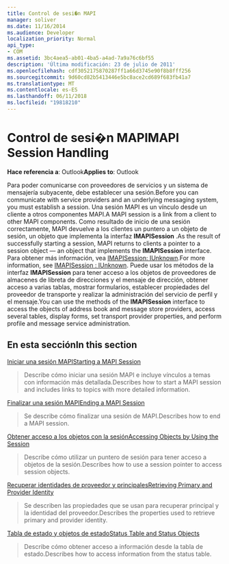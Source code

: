 ```yaml
---
title: Control de sesi�n MAPI
manager: soliver
ms.date: 11/16/2014
ms.audience: Developer
localization_priority: Normal
api_type:
- COM
ms.assetid: 3bc4aea5-ab01-4ba5-a4ad-7a9a76c6bf55
description: 'Última modificación: 23 de julio de 2011'
ms.openlocfilehash: cdf3052175870287ff1a66d3745e90f8b8fff256
ms.sourcegitcommit: 9d60cd82b5413446e5bc8ace2cd689f683fb41a7
ms.translationtype: MT
ms.contentlocale: es-ES
ms.lasthandoff: 06/11/2018
ms.locfileid: "19818210"
---
```

# <a name="mapi-session-handling"></a><span data-ttu-id="e9c32-103">Control de sesi�n MAPI</span><span class="sxs-lookup"><span data-stu-id="e9c32-103">MAPI Session Handling</span></span>

  
  
<span data-ttu-id="e9c32-104">**Hace referencia a**: Outlook</span><span class="sxs-lookup"><span data-stu-id="e9c32-104">**Applies to**: Outlook</span></span> 
  
<span data-ttu-id="e9c32-105">Para poder comunicarse con proveedores de servicios y un sistema de mensajería subyacente, debe establecer una sesión.</span><span class="sxs-lookup"><span data-stu-id="e9c32-105">Before you can communicate with service providers and an underlying messaging system, you must establish a session.</span></span> <span data-ttu-id="e9c32-106">Una sesión MAPI es un vínculo desde un cliente a otros componentes MAPI.</span><span class="sxs-lookup"><span data-stu-id="e9c32-106">A MAPI session is a link from a client to other MAPI components.</span></span> <span data-ttu-id="e9c32-107">Como resultado de inicio de una sesión correctamente, MAPI devuelve a los clientes un puntero a un objeto de sesión, un objeto que implementa la interfaz **IMAPISession** .</span><span class="sxs-lookup"><span data-stu-id="e9c32-107">As the result of successfully starting a session, MAPI returns to clients a pointer to a session object — an object that implements the **IMAPISession** interface.</span></span> <span data-ttu-id="e9c32-108">Para obtener más información, vea [IMAPISession: IUnknown](imapisessioniunknown.md).</span><span class="sxs-lookup"><span data-stu-id="e9c32-108">For more information, see [IMAPISession : IUnknown](imapisessioniunknown.md).</span></span> <span data-ttu-id="e9c32-109">Puede usar los métodos de la interfaz **IMAPISession** para tener acceso a los objetos de proveedores de almacenes de libreta de direcciones y el mensaje de dirección, obtener acceso a varias tablas, mostrar formularios, establecer propiedades del proveedor de transporte y realizar la administración del servicio de perfil y el mensaje.</span><span class="sxs-lookup"><span data-stu-id="e9c32-109">You can use the methods of the **IMAPISession** interface to access the objects of address book and message store providers, access several tables, display forms, set transport provider properties, and perform profile and message service administration.</span></span> 
  
## <a name="in-this-section"></a><span data-ttu-id="e9c32-110">En esta sección</span><span class="sxs-lookup"><span data-stu-id="e9c32-110">In this section</span></span>

[<span data-ttu-id="e9c32-111">Iniciar una sesión MAPI</span><span class="sxs-lookup"><span data-stu-id="e9c32-111">Starting a MAPI Session</span></span>](starting-a-mapi-session.md)
  
> <span data-ttu-id="e9c32-112">Describe cómo iniciar una sesión MAPI e incluye vínculos a temas con información más detallada.</span><span class="sxs-lookup"><span data-stu-id="e9c32-112">Describes how to start a MAPI session and includes links to topics with more detailed information.</span></span>
    
[<span data-ttu-id="e9c32-113">Finalizar una sesión MAPI</span><span class="sxs-lookup"><span data-stu-id="e9c32-113">Ending a MAPI Session</span></span>](ending-a-mapi-session.md)
  
> <span data-ttu-id="e9c32-114">Se describe cómo finalizar una sesión de MAPI.</span><span class="sxs-lookup"><span data-stu-id="e9c32-114">Describes how to end a MAPI session.</span></span>
    
[<span data-ttu-id="e9c32-115">Obtener acceso a los objetos con la sesión</span><span class="sxs-lookup"><span data-stu-id="e9c32-115">Accessing Objects by Using the Session</span></span>](accessing-objects-by-using-the-session.md)
  
> <span data-ttu-id="e9c32-116">Describe cómo utilizar un puntero de sesión para tener acceso a objetos de la sesión.</span><span class="sxs-lookup"><span data-stu-id="e9c32-116">Describes how to use a session pointer to access session objects.</span></span>
    
[<span data-ttu-id="e9c32-117">Recuperar identidades de proveedor y principales</span><span class="sxs-lookup"><span data-stu-id="e9c32-117">Retrieving Primary and Provider Identity</span></span>](retrieving-primary-and-provider-identity.md)
  
> <span data-ttu-id="e9c32-118">Se describen las propiedades que se usan para recuperar principal y la identidad del proveedor.</span><span class="sxs-lookup"><span data-stu-id="e9c32-118">Describes the properties used to retrieve primary and provider identity.</span></span>
    
[<span data-ttu-id="e9c32-119">Tabla de estado y objetos de estado</span><span class="sxs-lookup"><span data-stu-id="e9c32-119">Status Table and Status Objects</span></span>](status-table-and-status-objects.md)
  
> <span data-ttu-id="e9c32-120">Describe cómo obtener acceso a información desde la tabla de estado.</span><span class="sxs-lookup"><span data-stu-id="e9c32-120">Describes how to access information from the status table.</span></span>
    

